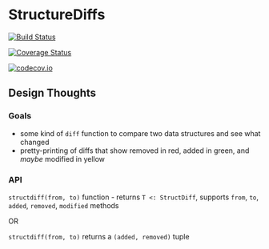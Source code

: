 # StructureDiffs

[![Build Status](https://travis-ci.org/ssfrr/StructureDiffs.jl.svg?branch=master)](https://travis-ci.org/ssfrr/StructureDiffs.jl)

[![Coverage Status](https://coveralls.io/repos/ssfrr/StructureDiffs.jl/badge.svg?branch=master&service=github)](https://coveralls.io/github/ssfrr/StructureDiffs.jl?branch=master)

[![codecov.io](http://codecov.io/github/ssfrr/StructureDiffs.jl/coverage.svg?branch=master)](http://codecov.io/github/ssfrr/StructureDiffs.jl?branch=master)

## Design Thoughts

### Goals

* some kind of `diff` function to compare two data structures and see what changed
* pretty-printing of diffs that show removed in red, added in green, and _maybe_ modified in yellow

### API

`structdiff(from, to)` function - returns `T <: StructDiff`, supports `from`, `to`, `added`, `removed`, `modified` methods

OR

`structdiff(from, to)` returns a `(added, removed)` tuple
